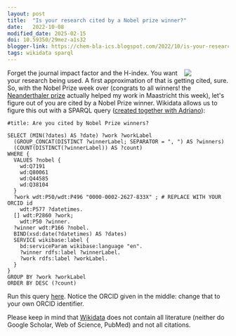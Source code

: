 ```yaml
---
layout: post
title:  "Is your research cited by a Nobel prize winner?"
date:   2022-10-08
modified_date: 2025-02-15
doi: 10.59350/29mez-a1s32
blogger-link: https://chem-bla-ics.blogspot.com/2022/10/is-your-research-cited-by-nobel-prize.html
tags: wikidata sparql
---
```


<span style="width: 20%; float: right"><a href="https://en.wikipedia.org/wiki/File:Nobel_Prize.png">
  <img src="https://upload.wikimedia.org/wikipedia/en/e/ed/Nobel_Prize.png?20131011153104" /></a></span>
Forget the journal impact factor and the H-index. You want your research being used. A first approximation of that is getting cited,
sure. So, with the Nobel Prize week over (congrats to all winners! the [Neanderthaler prize](https://www.sciencelink.net/news/nobel-prize-in-physiology-awarded-to-sequencing-of-ancient-genomes/20811.article)
actually helped my work in Maastricht this week), let's figure out of you are cited by a Nobel Prize winner.
Wikidata allows us to figure this out with a SPARQL query
([created together with Adriano](https://twitter.com/Adafede/status/1577642035011534850)):

```sparql
#title: Are you cited by Nobel Prize winners?

SELECT (MIN(?dates) AS ?date) ?work ?workLabel
  (GROUP_CONCAT(DISTINCT ?winnerLabel; SEPARATOR = ", ") AS ?winners)
  (COUNT(DISTINCT(?winnerLabel)) AS ?count)
WHERE {
  VALUES ?nobel {
    wd:Q7191
    wd:Q80061
    wd:Q44585
    wd:Q38104
  }
  ?work wdt:P50/wdt:P496 "0000-0002-2627-833X" ; # REPLACE WITH YOUR ORCID id
    wdt:P577 ?datetimes.
  [] wdt:P2860 ?work;
    wdt:P50 ?winner.
  ?winner wdt:P166 ?nobel.
  BIND(xsd:date(?datetimes) AS ?dates)
  SERVICE wikibase:label {
    bd:serviceParam wikibase:language "en".
    ?winner rdfs:label ?winnerLabel.
    ?work rdfs:label ?workLabel.
  }
}
GROUP BY ?work ?workLabel
ORDER BY DESC (?count)
```

Run this query [here](https://w.wiki/5nBX). Notice the ORCID given in the middle: change that to your own ORCID identifier.

Please keep in mind that [Wikidata](https://www.wikidata.org/) does not contain all literature (neither do Google Scholar,
Web of Science, PubMed) and not all citations.
